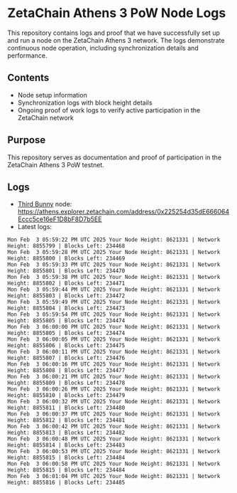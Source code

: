 # ZetaChain Athens 3 PoW Node Logs
This repository contains logs and proof that we have successfully set up and run a node on the ZetaChain Athens 3 network. The logs demonstrate continuous node operation, including synchronization details and performance.

## Contents
- Node setup information
- Synchronization logs with block height details
- Ongoing proof of work logs to verify active participation in the ZetaChain network

## Purpose
This repository serves as documentation and proof of participation in the ZetaChain Athens 3 PoW testnet.

## Logs

- [Third Bunny](https://thirdbunny.xyz/) node: https://athens.explorer.zetachain.com/address/0x225254d35dE666064Eccc5ce16eF1D8bF8D7b5EE
- Latest logs:
```
Mon Feb  3 05:59:22 PM UTC 2025 Your Node Height: 8621331 | Network Height: 8855799 | Blocks Left: 234468
Mon Feb  3 05:59:28 PM UTC 2025 Your Node Height: 8621331 | Network Height: 8855800 | Blocks Left: 234469
Mon Feb  3 05:59:33 PM UTC 2025 Your Node Height: 8621331 | Network Height: 8855801 | Blocks Left: 234470
Mon Feb  3 05:59:38 PM UTC 2025 Your Node Height: 8621331 | Network Height: 8855802 | Blocks Left: 234471
Mon Feb  3 05:59:44 PM UTC 2025 Your Node Height: 8621331 | Network Height: 8855803 | Blocks Left: 234472
Mon Feb  3 05:59:49 PM UTC 2025 Your Node Height: 8621331 | Network Height: 8855804 | Blocks Left: 234473
Mon Feb  3 05:59:54 PM UTC 2025 Your Node Height: 8621331 | Network Height: 8855805 | Blocks Left: 234474
Mon Feb  3 06:00:00 PM UTC 2025 Your Node Height: 8621331 | Network Height: 8855805 | Blocks Left: 234474
Mon Feb  3 06:00:05 PM UTC 2025 Your Node Height: 8621331 | Network Height: 8855806 | Blocks Left: 234475
Mon Feb  3 06:00:11 PM UTC 2025 Your Node Height: 8621331 | Network Height: 8855807 | Blocks Left: 234476
Mon Feb  3 06:00:16 PM UTC 2025 Your Node Height: 8621331 | Network Height: 8855808 | Blocks Left: 234477
Mon Feb  3 06:00:21 PM UTC 2025 Your Node Height: 8621331 | Network Height: 8855809 | Blocks Left: 234478
Mon Feb  3 06:00:26 PM UTC 2025 Your Node Height: 8621331 | Network Height: 8855810 | Blocks Left: 234479
Mon Feb  3 06:00:32 PM UTC 2025 Your Node Height: 8621331 | Network Height: 8855811 | Blocks Left: 234480
Mon Feb  3 06:00:37 PM UTC 2025 Your Node Height: 8621331 | Network Height: 8855812 | Blocks Left: 234481
Mon Feb  3 06:00:42 PM UTC 2025 Your Node Height: 8621331 | Network Height: 8855813 | Blocks Left: 234482
Mon Feb  3 06:00:48 PM UTC 2025 Your Node Height: 8621331 | Network Height: 8855814 | Blocks Left: 234483
Mon Feb  3 06:00:53 PM UTC 2025 Your Node Height: 8621331 | Network Height: 8855815 | Blocks Left: 234484
Mon Feb  3 06:00:58 PM UTC 2025 Your Node Height: 8621331 | Network Height: 8855815 | Blocks Left: 234484
Mon Feb  3 06:01:04 PM UTC 2025 Your Node Height: 8621331 | Network Height: 8855816 | Blocks Left: 234485
```
